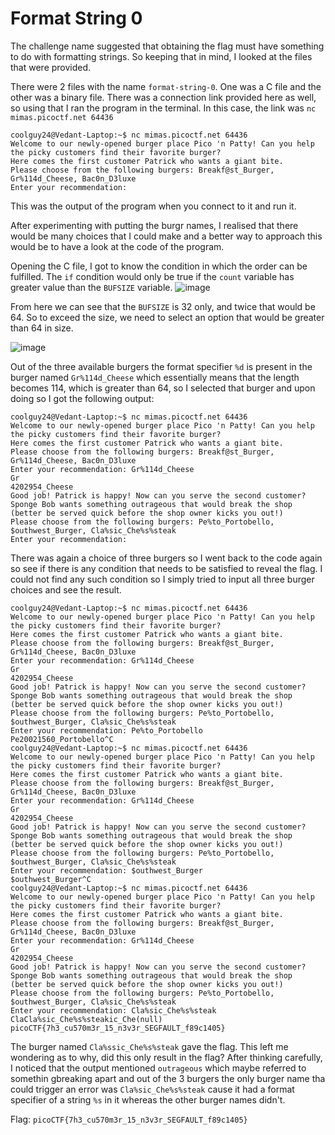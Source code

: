 # Format String 0
The challenge name suggested that obtaining the flag must have something to do with formatting strings. So keeping that in mind, I looked at the files that were provided. 

There were 2 files with the name `format-string-0`. One was a C file and the other was a binary file. There was a connection link provided here as well, so using that I ran the program in the terminal. In this case, the link was `nc mimas.picoctf.net 64436`

```
coolguy24@Vedant-Laptop:~$ nc mimas.picoctf.net 64436
Welcome to our newly-opened burger place Pico 'n Patty! Can you help the picky customers find their favorite burger?
Here comes the first customer Patrick who wants a giant bite.
Please choose from the following burgers: Breakf@st_Burger, Gr%114d_Cheese, Bac0n_D3luxe
Enter your recommendation:
```
This was the output of the program when you connect to it and run it. 


After experimenting with putting the burgr names, I realised that there would be many choices that I could make and a better way to approach this would be to have a look at the code of the program.

Opening the C file, I got to know the condition in which the order can be fulfilled. The `if` condition would only be true if the `count` variable has greater value than the `BUFSIZE` variable.
![image](https://github.com/user-attachments/assets/73e226b2-ab3f-4c64-a7bd-cbe5259f0848)

From here we can see that the `BUFSIZE` is 32 only, and twice that would be 64. So to exceed the size, we need to select an option that would be greater than 64 in size. 

![image](https://github.com/user-attachments/assets/80335f60-b5a7-48d3-86fb-54d0cf1c5655)

Out of the three available burgers the format specifier `%d` is present in the burger named `Gr%114d_Cheese` which essentially means that the length becomes 114, which is greater than 64, so I selected that burger and upon doing so I got the following output: 
```
coolguy24@Vedant-Laptop:~$ nc mimas.picoctf.net 64436
Welcome to our newly-opened burger place Pico 'n Patty! Can you help the picky customers find their favorite burger?
Here comes the first customer Patrick who wants a giant bite.
Please choose from the following burgers: Breakf@st_Burger, Gr%114d_Cheese, Bac0n_D3luxe
Enter your recommendation: Gr%114d_Cheese
Gr                                                                                                           4202954_Cheese
Good job! Patrick is happy! Now can you serve the second customer?
Sponge Bob wants something outrageous that would break the shop (better be served quick before the shop owner kicks you out!)
Please choose from the following burgers: Pe%to_Portobello, $outhwest_Burger, Cla%sic_Che%s%steak
Enter your recommendation:
```

There was again a choice of three burgers so I went back to the code again so see if there is any condition that needs to be satisfied to reveal the flag. I could not find any such condition so I simply tried to input all three burger choices and see the result. 

```
coolguy24@Vedant-Laptop:~$ nc mimas.picoctf.net 64436
Welcome to our newly-opened burger place Pico 'n Patty! Can you help the picky customers find their favorite burger?
Here comes the first customer Patrick who wants a giant bite.
Please choose from the following burgers: Breakf@st_Burger, Gr%114d_Cheese, Bac0n_D3luxe
Enter your recommendation: Gr%114d_Cheese
Gr                                                                                                           4202954_Cheese
Good job! Patrick is happy! Now can you serve the second customer?
Sponge Bob wants something outrageous that would break the shop (better be served quick before the shop owner kicks you out!)
Please choose from the following burgers: Pe%to_Portobello, $outhwest_Burger, Cla%sic_Che%s%steak
Enter your recommendation: Pe%to_Portobello
Pe20021560_Portobello^C
coolguy24@Vedant-Laptop:~$ nc mimas.picoctf.net 64436
Welcome to our newly-opened burger place Pico 'n Patty! Can you help the picky customers find their favorite burger?
Here comes the first customer Patrick who wants a giant bite.
Please choose from the following burgers: Breakf@st_Burger, Gr%114d_Cheese, Bac0n_D3luxe
Enter your recommendation: Gr%114d_Cheese
Gr                                                                                                           4202954_Cheese
Good job! Patrick is happy! Now can you serve the second customer?
Sponge Bob wants something outrageous that would break the shop (better be served quick before the shop owner kicks you out!)
Please choose from the following burgers: Pe%to_Portobello, $outhwest_Burger, Cla%sic_Che%s%steak
Enter your recommendation: $outhwest_Burger
$outhwest_Burger^C
coolguy24@Vedant-Laptop:~$ nc mimas.picoctf.net 64436
Welcome to our newly-opened burger place Pico 'n Patty! Can you help the picky customers find their favorite burger?
Here comes the first customer Patrick who wants a giant bite.
Please choose from the following burgers: Breakf@st_Burger, Gr%114d_Cheese, Bac0n_D3luxe
Enter your recommendation: Gr%114d_Cheese
Gr                                                                                                           4202954_Cheese
Good job! Patrick is happy! Now can you serve the second customer?
Sponge Bob wants something outrageous that would break the shop (better be served quick before the shop owner kicks you out!)
Please choose from the following burgers: Pe%to_Portobello, $outhwest_Burger, Cla%sic_Che%s%steak
Enter your recommendation: Cla%sic_Che%s%steak
ClaCla%sic_Che%s%steakic_Che(null)
picoCTF{7h3_cu570m3r_15_n3v3r_SEGFAULT_f89c1405}
```

The burger named `Cla%ssic_Che%s%steak` gave the flag. This left me wondering as to why, did this only result in the flag? After thinking carefully, I noticed that the output mentioned `outrageous` which maybe referred to somethin gbreaking apart and out of the 3 burgers the only burger name tha could trigger an error was `Cla%sic_Che%s%steak` cause it had a format specifier of a string `%s` in it whereas the other burger names didn't.

Flag: `picoCTF{7h3_cu570m3r_15_n3v3r_SEGFAULT_f89c1405}`
